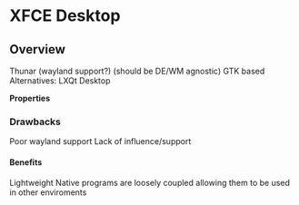 # XFCE Desktop

## Overview

Thunar (wayland support?) (should be DE/WM agnostic)
GTK based
Alternatives: LXQt Desktop

**Properties**

### Drawbacks
Poor wayland support
Lack of influence/support 
#### Benefits
Lightweight
Native programs are loosely coupled allowing them to be used in other enviroments






